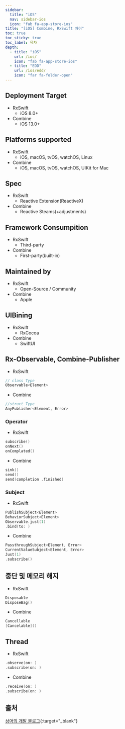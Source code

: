 ```yaml
---
sidebar:
  title: "iOS"
  nav: sidebar-ios
  icon: "fab fa-app-store-ios"
title: "[iOS] Combine, RxSwift 차이"
toc: true
toc_sticky: true
toc_label: 목차
depth: 
  - title: "iOS"
    url: /ios/
    icon: "fab fa-app-store-ios"
  - title: "EDD"
    url: /ios/edd/
    icon: "far fa-folder-open"
---
```

## Deployment Target
* RxSwift
  * iOS 8.0+
* Combine
  * iOS 13.0+
  
## Platforms supported
* RxSwift
  * iOS, macOS, tvOS, watchOS, Linux
* Combine
  * iOS, macOS, tvOS, watchOS, UIKit for Mac

## Spec
* RxSwift
  * Reactive Extension(ReactiveX)
* Combine
  * Reactive Steams(+adjustments)

## Framework Consumpition
* RxSwift
  * Third-party
* Combine
  * First-party(built-in)
  
## Maintained by
* RxSwift
  * Open-Source / Community
* Combine
  * Apple

## UIBining
* RxSwift
  * RxCocoa
* Combine
  * SwiftUI
  
## Rx-Observable, Combine-Publisher
* RxSwift

```swift
// class Type
Observable<Element>
```

* Combine

```swift
//struct Type
AnyPublisher<Element, Error> 
```

### Operator
* RxSwift

```swift
subscribe()
onNext()
onComplated()
```
* Combine

```swift
sink()
send()
send(completion .finished)
```

### Subject
* RxSwift

```swift
PublishSubject<Element>
BehaviorSubject<Element>
Observable.just(1)
.bind(to: )
```
* Combine

```swift
PassthroughSubject<Element, Error>
CurrentValueSubject<Element, Error>
Just(1)
.subscribe()
```

## 중단 및 메모리 해지
* RxSwift

```swift
Disposable 
DisposeBag()
```
* Combine

```swift
Cancellable
[Cancelable]()
```
## Thread
* RxSwift

```swift
.observe(on: )
.subscribe(on: )
```
* Combine

```swift
.receive(on: )
.subscribe(on: )
```
  
  
## 출처
[<i class="fas fa-link"></i> 상어의 개발 블로그](https://www.slideshare.net/shark-sea/combine-vs-rxswift-160610596){:target="_blank"}


